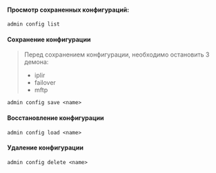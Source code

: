#### Просмотр сохраненных конфигураций:

```
admin config list
```

#### Сохранение конфигурации

> Перед сохранением конфигурации, необходимо остановить 3 демона:
> - iplir
> - failover
> - mftp

```
admin config save <name>
```

#### Восстановление конфигурации

```
admin config load <name>
```

#### Удаление конфигурации

```
admin config delete <name>
```

